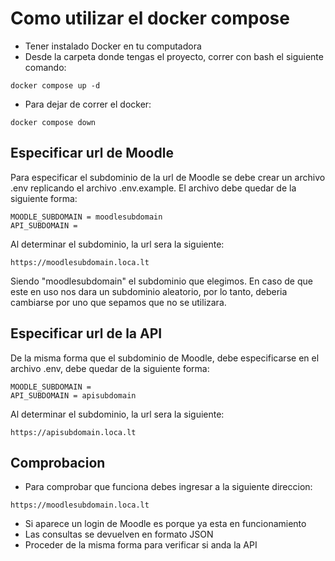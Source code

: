 # Como utilizar el docker compose

* Tener instalado Docker en tu computadora
* Desde la carpeta donde tengas el proyecto, correr con bash el siguiente comando:
```
docker compose up -d
```
* Para dejar de correr el docker:
```
docker compose down
```

## Especificar url de Moodle

Para especificar el subdominio de la url de Moodle se debe crear un archivo .env replicando el archivo .env.example.
El archivo debe quedar de la siguiente forma:
```
MOODLE_SUBDOMAIN = moodlesubdomain
API_SUBDOMAIN =
```
Al determinar el subdominio, la url sera la siguiente: 
```
https://moodlesubdomain.loca.lt
```
Siendo "moodlesubdomain" el subdominio que elegimos. En caso de que este en uso nos dara un subdominio aleatorio, por lo tanto, deberia cambiarse por uno que sepamos que no se utilizara.

## Especificar url de la API

De la misma forma que el subdominio de Moodle, debe especificarse en el archivo .env, debe quedar de la siguiente forma: 
```
MOODLE_SUBDOMAIN =
API_SUBDOMAIN = apisubdomain
```
Al determinar el subdominio, la url sera la siguiente: 
```
https://apisubdomain.loca.lt
```

## Comprobacion

* Para comprobar que funciona debes ingresar a la siguiente direccion:
```
https://moodlesubdomain.loca.lt
```
* Si aparece un login de Moodle es porque ya esta en funcionamiento
* Las consultas se devuelven en formato JSON
* Proceder de la misma forma para verificar si anda la API